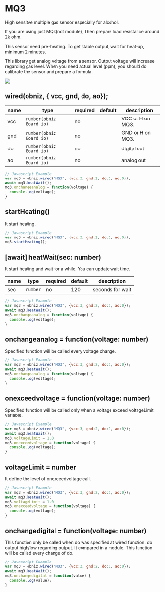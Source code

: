 # MQ3
High sensitve multiple gas sensor especially for alcohol.

If you are using just MQ3(not module), Then prepare load resistance around 2k ohm.

This sensor need pre-heating. To get stable output, wait for heat-up, minimum 2 minutes.

This library get analog voltage from a sensor. Output voltage will increase regarding gas level. When you need actual level (ppm), you should do calibrate the sensor and prepare a formula.

![](image.jpg)

## wired(obniz,  { vcc, gnd, do, ao});

| name | type                     | required | default | description      |
|------|--------------------------|----------|---------|------------------|
| vcc  | `number(obniz Board io)` | no       | &nbsp;  | VCC or H on MQ3. |
| gnd  | `number(obniz Board io)` | no       | &nbsp;  | GND or H on MQ3. |
| do   | `number(obniz Board io)` | no       | &nbsp;  | digital out      |
| ao   | `number(obniz Board io)` | no       | &nbsp;  | analog out       |

```Javascript
// Javascript Example
var mq3 = obniz.wired("MQ3", {vcc:3, gnd:2, do:1, ao:0});
await mq3.heatWait();
mq3.onchangeanalog = function(voltage) {
  console.log(voltage);
}
```

## startHeating()

It start heating.

```Javascript
// Javascript Example
var mq3 = obniz.wired("MQ3", {vcc:3, gnd:2, do:1, ao:0});
mq3.startHeating();
```

## [await] heatWait(sec: number)

It start heating and wait for a while.
You can update wait time.

| name | type     | required | default | description      |
|------|----------|----------|---------|------------------|
| sec  | `number` | no       | 120     | seconds for wait |

```Javascript
// Javascript Example
var mq3 = obniz.wired("MQ3", {vcc:3, gnd:2, do:1, ao:0});
await mq3.heatWait();
mq3.onchangeanalog = function(voltage) {
  console.log(voltage);
}
```

## onchangeanalog = function(voltage: number)

Specified function will be called every voltage change.

```Javascript
// Javascript Example
var mq3 = obniz.wired("MQ3", {vcc:3, gnd:2, do:1, ao:0});
await mq3.heatWait();
mq3.onchangeanalog = function(voltage) {
  console.log(voltage);
}
```

## onexceedvoltage = function(voltage: number)

Specified function will be called only when a voltage exceed voltageLimit variable.

```Javascript
// Javascript Example
var mq3 = obniz.wired("MQ3", {vcc:3, gnd:2, do:1, ao:0});
await mq3.heatWait();
mq3.voltageLimit = 1.0
mq3.onexceedvoltage = function(voltage) {
  console.log(voltage);
}
```

## voltageLimit = number

It define the level of onexceedvoltage call.

```Javascript
// Javascript Example
var mq3 = obniz.wired("MQ3", {vcc:3, gnd:2, do:1, ao:0});
await mq3.heatWait();
mq3.voltageLimit = 1.0
mq3.onexceedvoltage = function(voltage) {
  console.log(voltage);
}
```

## onchangedigital = function(voltage: number)

This function only be called when do was specified at wired function.
do output high/low regarding output. It compared in a module.
This function will be called every change of do.

```Javascript
// Javascript Example
var mq3 = obniz.wired("MQ3", {vcc:3, gnd:2, do:1, ao:0});
await mq3.heatWait();
mq3.onchangedigital = function(value) {
  console.log(value);
}
```
